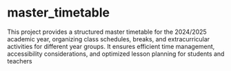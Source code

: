 # master_timetable
This project provides a structured master timetable for the 2024/2025 academic year, organizing class schedules, breaks, and extracurricular activities for different year groups. It ensures efficient time management, accessibility considerations, and optimized lesson planning for students and teachers
